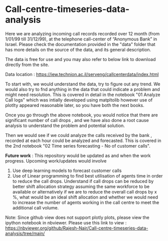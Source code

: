 # Call-centre-timeseries-data-analysis
Here we are analyzing incoming call records recorded over 12 month (from 1/01/99 till 31/12/99), at the telephone call-center of “Anonymous Bank” in Israel. Please check the documentation provided in the "data" folder that has more details on the source of the data, and its general description.

The data is free for use and you may also refer to below link to download directly from the site.

Data location : https://iew.technion.ac.il/serveng/callcenterdata/index.html

To start with, we would understand the data, try to figure out any trend. We would also try to fnd anything in the data that could indicate a problem and might need resolution. This is covered in detail in the notebook "01 Analyze Call logs" which was intially developed using matpltolib however use of plotlty appeared reasonable later, so you have both the next books. 

Once you go through the above notebook, you would notice that there are significant number of call drops , and we have also done a root cause analysis to understand the problem and potential solution.

Then we would see if we could analyze the calls received by the bank , recorded at each hour could be analyzed and forecasted. This is covered in the 2nd notebook "02 Time series forecasting - No of customer calls".

**Future work** : This repository would be updated as and when the work progress. Upcoming work/updates would involve
1) Use deep learning models to forecast customer calls 
2) Use of Linear programming to find best utilisation of agents time in order to reduce the call drops. Understand if call drops can be reduced by better shift allocation strategy assuming the same workforce to be available or alternatively if we are to reduce the overall call drops by x %, what would be an ideal shift allocation and whether we would need to increase the number of agents working in the call centre to meet the additional call volume.

Note: Since github view does not support plotly plots, please view the ipython notebook in nbviewer. Please use this link to view : https://nbviewer.org/github/Rajesh-Nair/Call-centre-timeseries-data-analysis/tree/main/
